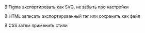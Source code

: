 В Figma экспортировать как SVG, не забыть про настройки

В HTML записать экспортированный тэг или сохранить как файл

В CSS затем применить стили